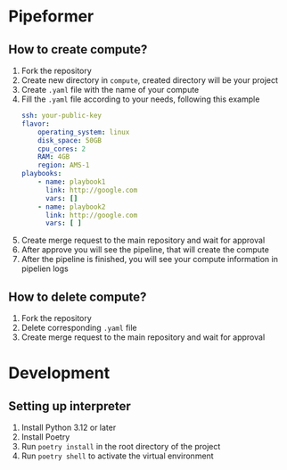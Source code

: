 # Pipeformer

## How to create compute?
1) Fork the repository
2) Create new directory in `compute`, created directory will be your project
3) Create `.yaml` file with the name of your compute
4) Fill the `.yaml` file according to your needs, following this example
    ```yaml
    ssh: your-public-key
    flavor:
        operating_system: linux
        disk_space: 50GB
        cpu_cores: 2
        RAM: 4GB
        region: AMS-1
    playbooks:
        - name: playbook1
          link: http://google.com
          vars: []
        - name: playbook2
          link: http://google.com
          vars: [ ]
    ```
5) Create merge request to the main repository and wait for approval
6) After approve you will see the pipeline, that will create the compute
7) After the pipeline is finished, you will see your compute information in pipelien logs

## How to delete compute?
1) Fork the repository
2) Delete corresponding `.yaml` file
3) Create merge request to the main repository and wait for approval

# Development

## Setting up interpreter

1. Install Python 3.12 or later
2. Install Poetry
3. Run `poetry install` in the root directory of the project
4. Run `poetry shell` to activate the virtual environment

